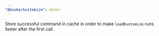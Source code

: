 ```yaml
---
"@kosko/kustomize": minor
---
```


Store successful command in cache in order to make `loadKustomize` runs faster after the first call.
